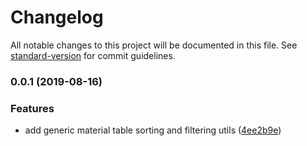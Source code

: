# Changelog

All notable changes to this project will be documented in this file. See [standard-version](https://github.com/conventional-changelog/standard-version) for commit guidelines.

### 0.0.1 (2019-08-16)


### Features

* add generic material table sorting and filtering utils ([4ee2b9e](https://github.com/dirkluijk/generic-material-tables/commit/4ee2b9e))
